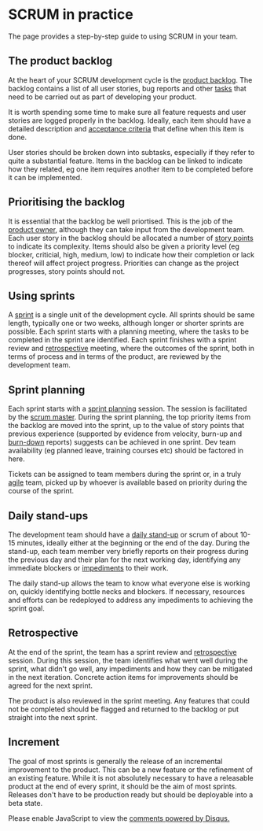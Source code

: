 # SCRUM in practice

The page provides a step-by-step guide to using SCRUM in your team.

## The product backlog

At the heart of your SCRUM development cycle is the [product backlog](glossary.md#product-backlog). The backlog contains a list of all user stories, bug reports and other [tasks](glossary.md#task) that need to be carried out as part of developing your product. 

It is worth spending some time to make sure all feature requests and user stories are logged properly in the backlog. Ideally, each item should have a detailed description and [acceptance criteria](glossary.md#acceptance-criteria) that define when this item is done. 

User stories should be broken down into subtasks, especially if they refer to quite a substantial feature. Items in the backlog can be linked to indicate how they related, eg one item requires another item to be completed before it can be implemented.

## Prioritising the backlog

It is essential that the backlog be well priortised. This is the job of the [product owner](glossary.md#product-owner), although they can take input from the development team. Each user story in the backlog should be allocated a number of [story points](glossary.md#story-point) to indicate its complexity. Items should also be given a priority level (eg blocker, criticial, high, medium, low) to indicate how their completion or lack thereof will affect project progress. Priorities can change as the project progresses, story points should not.

## Using sprints

A [sprint](glossary.md#sprint) is a single unit of the development cycle. All sprints should be same length, typically one or two weeks, although longer or shorter sprints are possible. Each sprint starts with a planning meeting, where the tasks to be completed in the sprint are identified. Each sprint finishes with a sprint review and [retrospective](glossary.md#retrospective) meeting, where the outcomes of the sprint, both in terms of process and in terms of the product, are reviewed by the development team.


## Sprint planning

Each sprint starts with a [sprint planning](glossary.md#sprint-planning) session. The session is facilitated by the [scrum master](glossary.md#scrum-master). During the sprint planning, the top priority items from the backlog are moved into the sprint, up to the value of story points that previous experience (supported by evidence from velocity, burn-up and [burn-down](glossary.md#sprint-burndown) reports) suggests can be achieved in one sprint. Dev team availability (eg planned leave, training courses etc) should be factored in here. 

Tickets can be assigned to team members during the sprint or, in a truly [agile](glossary.md#agile) team, picked up by whoever is available based on priority during the course of the sprint. 

## Daily stand-ups

The development team should have a [daily stand-up](glossary.md#daily) or scrum of about 10-15 minutes, ideally either at the beginning or the end of the day. During the stand-up, each team member very briefly reports on their progress during the previous day and their plan for the next working day, identifying any immediate blockers or [impediments](glossary.md#impediment) to their work.

The daily stand-up allows the team to know what everyone else is working on, quickly identifying bottle necks and blockers. If necessary, resources and efforts can be redeployed to address any impediments to achieving the sprint goal.

## Retrospective

At the end of the sprint, the team has a sprint review and [retrospective](glossary.md#retrospective) session. During this session, the team identifies what went well during the sprint, what didn't go well, any impediments and how they can be mitigated in the next iteration. Concrete action items for improvements should be agreed for the next sprint. 

The product is also reviewed in the sprint meeting. Any features that could not be completed should be flagged and returned to the backlog or put straight into the next sprint.


## Increment

The goal of most sprints is generally the release of an incremental improvement to the product. This can be a new feature or the refinement of an existing feature. While it is not absolutely necessary to have a releasable product at the end of every sprint, it should be the aim of most sprints. Releases don't have to be production ready but should be deployable into a beta state. 

<div id="disqus_thread"></div>
<script>

/**
*  RECOMMENDED CONFIGURATION VARIABLES: EDIT AND UNCOMMENT THE SECTION BELOW TO INSERT DYNAMIC VALUES FROM YOUR PLATFORM OR CMS.
*  LEARN WHY DEFINING THESE VARIABLES IS IMPORTANT: https://disqus.com/admin/universalcode/#configuration-variables*/
/*
var disqus_config = function () {
this.page.url = PAGE_URL;  // Replace PAGE_URL with your page's canonical URL variable
this.page.identifier = PAGE_IDENTIFIER; // Replace PAGE_IDENTIFIER with your page's unique identifier variable
};
*/
(function() { // DON'T EDIT BELOW THIS LINE
var d = document, s = d.createElement('script');
s.src = 'https://scrum101.disqus.com/embed.js';
s.setAttribute('data-timestamp', +new Date());
(d.head || d.body).appendChild(s);
})();
</script>
<noscript>Please enable JavaScript to view the <a href="https://disqus.com/?ref_noscript">comments powered by Disqus.</a></noscript>
                            
